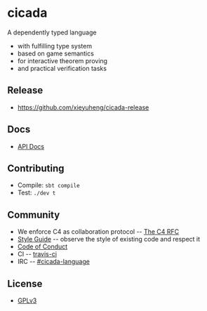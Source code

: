 # cicada

A dependently typed language
- with fulfilling type system
- based on game semantics
- for interactive theorem proving
- and practical verification tasks

## Release

- https://github.com/xieyuheng/cicada-release

## Docs

- [API Docs](https://cicada.xieyuheng.now.sh/xieyuheng/cicada/index.html)

## Contributing

- Compile: `sbt compile`
- Test: `./dev t`

## Community

- We enforce C4 as collaboration protocol -- [The C4 RFC](https://rfc.zeromq.org/spec:42/C4)
- [Style Guide](STYLE-GUIDE.md) -- observe the style of existing code and respect it
- [Code of Conduct](CODE-OF-CONDUCT.md)
- CI -- [travis-ci](https://travis-ci.org/xieyuheng/cicada)
- IRC -- [#cicada-language](https://kiwiirc.com/nextclient/irc.freenode.net/#cicada-language)

## License

- [GPLv3](LICENSE)
